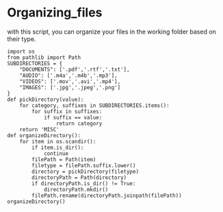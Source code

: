 # Organizing_files
with this script, you can organize your files in the working folder based on their type.


    import os
    from pathlib import Path
    SUBDIRECTORIES = {
        "DOCUMENTS": ['.pdf','.rtf','.txt'],
        "AUDIO": ['.m4a','.m4b','.mp3'],
        "VIDEOS": ['.mov','.avi','.mp4'],
        "IMAGES": ['.jpg','.jpeg','.png']
    }
    def pickDirectory(value):
        for category, suffixes in SUBDIRECTORIES.items():
            for suffix in suffixes:
                if suffix == value:
                    return category
        return 'MISC'
    def organizeDirectory():
        for item in os.scandir():
            if item.is_dir():
                continue
            filePath = Path(item)
            filetype = filePath.suffix.lower()
            directory = pickDirectory(filetype)
            directoryPath = Path(directory)
            if directoryPath.is_dir() != True:
                directoryPath.mkdir()
            filePath.rename(directoryPath.joinpath(filePath))
    organizeDirectory()

